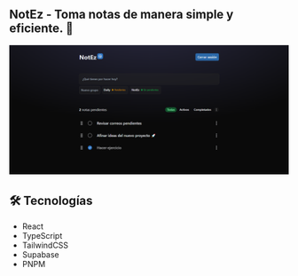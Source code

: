 ## NotEz - Toma notas de manera simple y eficiente. 🚀

![alt text](public/notes-main.png)

## 🛠 Tecnologías

- React
- TypeScript
- TailwindCSS
- Supabase
- PNPM

